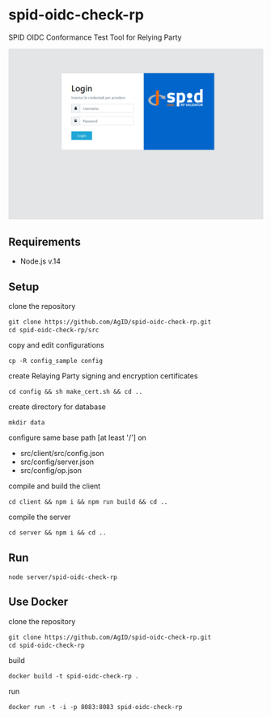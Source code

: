 # spid-oidc-check-rp
SPID OIDC Conformance Test Tool for Relying Party

<img src="doc/spid-oidc-check-rp.gif" />

## Requirements
- Node.js v.14

## Setup
clone the repository
```
git clone https://github.com/AgID/spid-oidc-check-rp.git
cd spid-oidc-check-rp/src
```
copy and edit configurations
```
cp -R config_sample config
```
create Relaying Party signing and encryption certificates
```
cd config && sh make_cert.sh && cd .. 
```
create directory for database
```
mkdir data
```
configure same base path [at least '/'] on
 - src/client/src/config.json
 - src/config/server.json
 - src/config/op.json


compile and build the client
```
cd client && npm i && npm run build && cd ..
```
compile the server
```
cd server && npm i && cd ..
```

## Run
```
node server/spid-oidc-check-rp
```

## Use Docker
clone the repository
```
git clone https://github.com/AgID/spid-oidc-check-rp.git
cd spid-oidc-check-rp
```
build
```
docker build -t spid-oidc-check-rp .
```
run
```
docker run -t -i -p 8083:8083 spid-oidc-check-rp
```